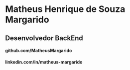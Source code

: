 # Matheus Henrique de Souza Margarido
## Desenvolvedor BackEnd
#### github.com/MatheusMargarido
#### linkedin.com/in/matheus-margarido
